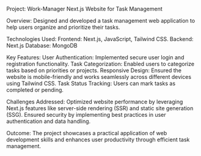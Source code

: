 Project: Work-Manager
Next.js Website for Task Management

Overview: Designed and developed a task management web application to help users organize and prioritize their tasks.

Technologies Used:
Frontend: Next.js, JavaScript, Tailwind CSS.
Backend: Next.js
Database: MongoDB

Key Features:
User Authentication: Implemented secure user login and registration functionality.
Task Categorization: Enabled users to categorize tasks based on priorities or projects.
Responsive Design: Ensured the website is mobile-friendly and works seamlessly across different devices using Tailwind CSS.
Task Status Tracking: Users can mark tasks as completed or pending.

Challenges Addressed:
Optimized website performance by leveraging Next.js features like server-side rendering (SSR) and static site generation (SSG).
Ensured security by implementing best practices in user authentication and data handling.

Outcome: The project showcases a practical application of web development skills and enhances user productivity through efficient task management.
